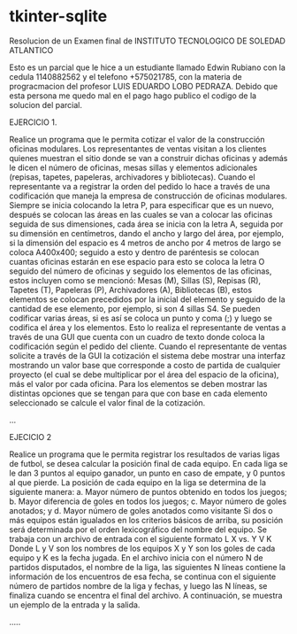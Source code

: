 # tkinter-sqlite
Resolucion de un Examen final de  INSTITUTO TECNOLOGICO DE SOLEDAD ATLANTICO

Esto es un parcial que le hice a un estudiante llamado Edwin Rubiano con la cedula 1140882562 y el telefono +575021785, con la materia de progracmacion del profesor LUIS EDUARDO LOBO PEDRAZA. Debido que esta persona me quedo mal en el pago hago publico el codigo de la solucion del parcial.

EJERCICIO 1.

Realice un programa que le permita cotizar el valor de la construcción oficinas modulares. Los
representantes de ventas visitan a los clientes quienes muestran el sitio donde se van a construir
dichas oficinas y además le dicen el número de oficinas, mesas sillas y elementos adicionales
(repisas, tapetes, papeleras, archivadores y bibliotecas). Cuando el representante va a registrar la
orden del pedido lo hace a través de una codificación que maneja la empresa de construcción de
oficinas modulares. Siempre se inicia colocando la letra P, para especificar que es un nuevo, después
se colocan las áreas en las cuales se van a colocar las oficinas seguida de sus dimensiones, cada área
se inicia con la letra A, seguida por su dimensión en centímetros, dando el ancho y largo del área,
por ejemplo, si la dimensión del espacio es 4 metros de ancho por 4 metros de largo se coloca
A400x400; seguido a esto y dentro de paréntesis se colocan cuantas oficinas estarán en ese espacio
para esto se coloca la letra O seguido del número de oficinas y seguido los elementos de las oficinas,
estos incluyen como se mencionó: Mesas (M), Sillas (S), Repisas (R), Tapetes (T), Papeleras (P),
Archivadores (A), Bibliotecas (B), estos elementos se colocan precedidos por la inicial del elemento
y seguido de la cantidad de ese elemento, por ejemplo, si son 4 sillas S4. Se pueden codificar varias
áreas, si es así se coloca un punto y coma (;) y luego se codifica el área y los elementos. Esto lo realiza
el representante de ventas a través de una GUI que cuenta con un cuadro de texto donde coloca la
codificación según el pedido del cliente. Cuando el representante de ventas solicite a través de la
GUI la cotización el sistema debe mostrar una interfaz mostrando un valor base que corresponde a
costo de partida de cualquier proyecto (el cual se debe multiplicar por el área del espacio de la
oficina), más el valor por cada oficina. Para los elementos se deben mostrar las distintas opciones
que se tengan para que con base en cada elemento seleccionado se calcule el valor final de la
cotización.

...



EJECICIO 2

Realice un programa que le permita registrar los resultados de varias ligas de futbol, se desea
calcular la posición final de cada equipo. En cada liga se le dan 3 puntos al equipo ganador, un punto
en caso de empate, y 0 puntos al que pierde.
La posición de cada equipo en la liga se determina de la siguiente manera:
a.
 Mayor número de puntos obtenido en todos los juegos;
b.
 Mayor diferencia de goles en todos los juegos;
c.
 Mayor número de goles anotados; y
d.
 Mayor número de goles anotados como visitante
Si dos o más equipos están igualados en los criterios básicos de arriba, su posición será determinada
por el orden lexicográfico del nombre del equipo.
Se trabaja con un archivo de entrada con el siguiente formato
L X vs. Y V K
Donde L y V son los nombres de los equipos X y Y son los goles de cada equipo y K es la fecha jugada.
En el archivo inicia con el número N de partidos disputados, el nombre de la liga, las siguientes N
líneas contiene la información de los encuentros de esa fecha, se continua con el siguiente número
de partidos nombre de la liga y fechas, y luego las N líneas, se finaliza cuando se encentra el final del
archivo.
A continuación, se muestra un ejemplo de la entrada y la salida.


.....
